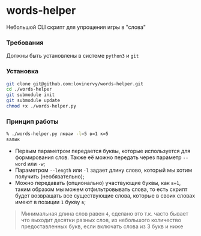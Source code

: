 # words-helper
Небольшой CLI скрипт для упрощения игры в "слова"

### Требования

Должны быть установлены в системе `python3` и `git`

### Установка

```bash
git clone git@github.com:lovinervy/words-helper.git
cd ./words-helper
git submodule init
git submodule update
chmod +x ./words-helper.py 
```

### Принцип работы

```bash
% ./words-helper.py лкваи -l=5 в=1 к=5
валик
```

- Первым параметром передается буквы, которые используется для формирования слов. Также её можно передать через параметр `--word` или `-w`;
- Параметром `--length` или `-l` задает длину слово, который мы хотим получить (необязательно);
- Можно передавать (опционально) участвующие буквы, как `в=1`, таким образом мы можем отфильтровывать слова, то есть скрипт будет возвращать все существующие слова, которые в своих словах имеют в позиции `1` букву `в`;

> Минимальная длина слов равен `4`, сделано это т.к. часто бывает что выходит десятки разных слов, из небольшого количество предоставленных букв, если включать слова из 3 букв и ниже
